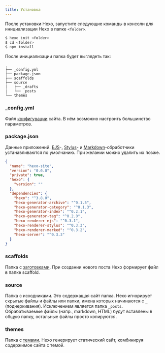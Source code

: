 ```yaml
---
title: Установка
---
```

После установки Hexo, запустите следующие команды в консоли для инициализации Hexo в папке `<folder>`.

``` bash
$ hexo init <folder>
$ cd <folder>
$ npm install
```

После инициализации папка будет выглядеть так:

``` plain
.
├── _config.yml
├── package.json
├── scaffolds
├── source
|   ├── _drafts
|   └── _posts
└── themes
```

### _config.yml

Файл [конфигурации](configuration.html) сайта. В нём возможно настроить большинство параметров.

### package.json

Данные приложений. [EJS](https://ejs.co/)-, [Stylus](http://learnboost.github.io/stylus/)- и [Markdown](http://daringfireball.net/projects/markdown/)-обработчики устанавливаются по умолчанию. При желании можно удалить их позже.

``` json package.json
{
  "name": "hexo-site",
  "version": "0.0.0",
  "private": true,
  "hexo": {
    "version": ""
  },
  "dependencies": {
    "hexo": "^3.8.0",
    "hexo-generator-archive": "^0.1.5",
    "hexo-generator-category": "^0.1.3",
    "hexo-generator-index": "^0.2.1",
    "hexo-generator-tag": "^0.2.0",
    "hexo-renderer-ejs": "^0.3.1",
    "hexo-renderer-stylus": "^0.3.3",
    "hexo-renderer-marked": "^0.3.2",
    "hexo-server": "^0.3.3"
  }
}
```

### scaffolds

Папка с [заготовками](writing.html#Заготовки). При создании нового поста Hexo формирует файл в папке scaffold.

### source

Папка с исходниками. Это содержащая сайт папка. Hexo игнорирует скрытые файлы и файлы или папки, имена которых начинаются с `_` (подчеркивания). Исключением является папка `_posts`. Обрабатываемые файлы (напр., markdown, HTML) будут вставлены в общую папку, остальные файлы просто копируются.

### themes

Папка с [темами](themes.html). Hexo генерирует статический сайт, комбинируя содержимое сайта с темой.
